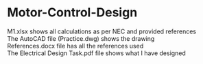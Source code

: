 # Motor-Control-Design
M1.xlsx shows all calculations as per NEC and provided references\
The AutoCAD file (Practice.dwg) shows the drawing\
References.docx file has all the references used\
The Electrical Design Task.pdf file shows what I have designed
